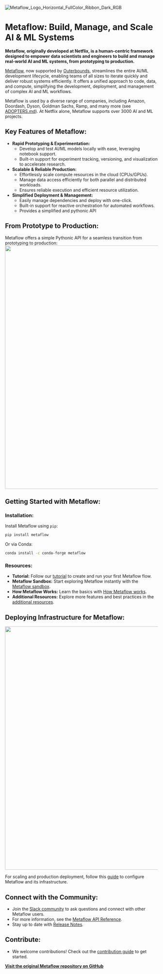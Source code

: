![Metaflow_Logo_Horizontal_FullColor_Ribbon_Dark_RGB](https://user-images.githubusercontent.com/763451/89453116-96a57e00-d713-11ea-9fa6-82b29d4d6eff.png)

# Metaflow: Build, Manage, and Scale AI & ML Systems

**Metaflow, originally developed at Netflix, is a human-centric framework designed to empower data scientists and engineers to build and manage real-world AI and ML systems, from prototyping to production.**

[Metaflow](https://metaflow.org), now supported by [Outerbounds](https://outerbounds.com), streamlines the entire AI/ML development lifecycle, enabling teams of all sizes to iterate quickly and deliver robust systems efficiently. It offers a unified approach to code, data, and compute, simplifying the development, deployment, and management of complex AI and ML workflows.

Metaflow is used by a diverse range of companies, including Amazon, Doordash, Dyson, Goldman Sachs, Ramp, and many more (see [ADOPTERS.md](ADOPTERS.md)).  At Netflix alone, Metaflow supports over 3000 AI and ML projects.

## Key Features of Metaflow:

*   **Rapid Prototyping & Experimentation:**
    *   Develop and test AI/ML models locally with ease, leveraging notebook support.
    *   Built-in support for experiment tracking, versioning, and visualization to accelerate research.
*   **Scalable & Reliable Production:**
    *   Effortlessly scale compute resources in the cloud (CPUs/GPUs).
    *   Manage data access efficiently for both parallel and distributed workloads.
    *   Ensures reliable execution and efficient resource utilization.
*   **Simplified Deployment & Management:**
    *   Easily manage dependencies and deploy with one-click.
    *   Built-in support for reactive orchestration for automated workflows.
    *   Provides a simplified and pythonic API

## From Prototype to Production:

Metaflow offers a simple Pythonic API for a seamless transition from prototyping to production:
<img src="./docs/prototype-to-prod.png" width="800px">

## Getting Started with Metaflow:

### Installation:

Install Metaflow using `pip`:

```bash
pip install metaflow
```

Or via Conda:

```bash
conda install -c conda-forge metaflow
```

### Resources:

*   **Tutorial:** Follow our [tutorial](https://docs.metaflow.org/getting-started/tutorials) to create and run your first Metaflow flow.
*   **Metaflow Sandbox:** Start exploring Metaflow instantly with the [Metaflow sandbox](https://outerbounds.com/sandbox).
*   **How Metaflow Works:** Learn the basics with [How Metaflow works](https://docs.metaflow.org/metaflow/basics).
*   **Additional Resources:** Explore more features and best practices in the [additional resources](https://docs.metaflow.org/introduction/metaflow-resources).

## Deploying Infrastructure for Metaflow:
<img src="./docs/multicloud.png" width="800px">

For scaling and production deployment, follow this [guide](https://outerbounds.com/engineering/welcome/) to configure Metaflow and its infrastructure.

## Connect with the Community:

*   Join the [Slack community](http://slack.outerbounds.co/) to ask questions and connect with other Metaflow users.
*   For more information, see the [Metaflow API Reference](https://docs.metaflow.org/api).
*   Stay up to date with [Release Notes](https://github.com/Netflix/metaflow/releases).

## Contribute:

*   We welcome contributions! Check out the [contribution guide](https://docs.metaflow.org/introduction/contributing-to-metaflow) to get started.

**[Visit the original Metaflow repository on GitHub](https://github.com/Netflix/metaflow)**